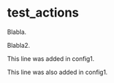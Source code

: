 # test_actions

Blabla.

Blabla2.

This line was added in config1.

This line was also added in config1.

